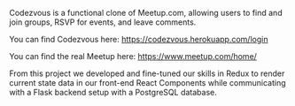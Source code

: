 Codezvous is a functional clone of Meetup.com, allowing users to find and join groups, RSVP for events, and leave comments. 

You can find Codezvous here: 
https://codezvous.herokuapp.com/login

You can find the real Meetup here:
https://www.meetup.com/home/

From this project we developed and fine-tuned our skills in Redux to render current state data in our front-end React Components while communicating with a Flask backend setup with a PostgreSQL database.
